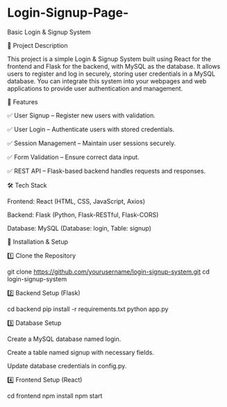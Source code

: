 # Login-Signup-Page-
Basic Login & Signup System

📌 Project Description

This project is a simple Login & Signup System built using React for the frontend and Flask for the backend, with MySQL as the database. It allows users to register and log in securely, storing user credentials in a MySQL database. You can integrate this system into your webpages and web applications to provide user authentication and management.

🚀 Features

✅ User Signup – Register new users with validation.

✅ User Login – Authenticate users with stored credentials.

✅ Session Management – Maintain user sessions securely.

✅ Form Validation – Ensure correct data input.

✅ REST API – Flask-based backend handles requests and responses.

🛠 Tech Stack

Frontend: React (HTML, CSS, JavaScript, Axios)

Backend: Flask (Python, Flask-RESTful, Flask-CORS)

Database: MySQL (Database: login, Table: signup)

📌 Installation & Setup

1️⃣ Clone the Repository

git clone https://github.com/yourusername/login-signup-system.git
cd login-signup-system

2️⃣ Backend Setup (Flask)

cd backend
pip install -r requirements.txt
python app.py

3️⃣ Database Setup

Create a MySQL database named login.

Create a table named signup with necessary fields.

Update database credentials in config.py.

4️⃣ Frontend Setup (React)

cd frontend
npm install
npm start





